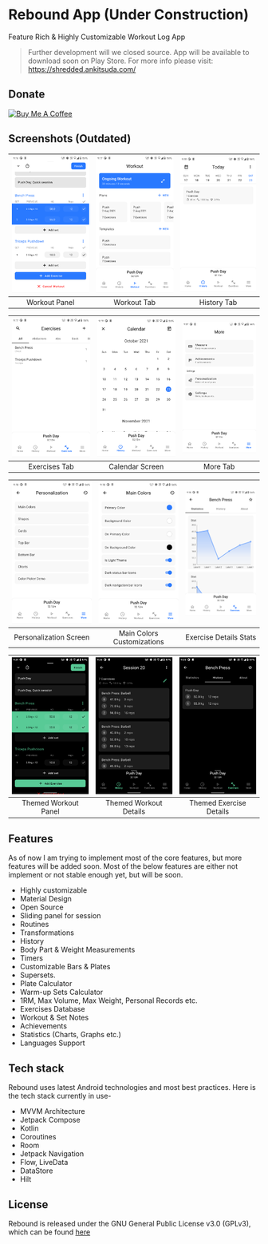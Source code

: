 # Rebound App (Under Construction)

Feature Rich & Highly Customizable Workout Log App

> Further development will we closed source. App will be available to download soon on Play Store.
> For more info please visit: https://shredded.ankitsuda.com/
 
## Donate

<a href="https://www.buymeacoffee.com/ankitsuda" target="_blank"><img src="https://cdn.buymeacoffee.com/buttons/v2/default-yellow.png" alt="Buy Me A Coffee" height="41" width="174"></a>

## Screenshots (Outdated)

| <img src="arts/workout_panel.png" width="200"/> | <img src="arts/workout_tab.png" width="200"/> | <img src="arts/history_tab.png" width="200"/> | 
|:---:|:---:|:---:|
|Workout Panel|Workout Tab|History Tab|

| <img src="arts/exercises_tab.png" width="200"/> | <img src="arts/calendar_screen.png" width="200"/> |<img src="arts/more_tab.png" width="200"/> |
|:---:|:---:|:---:|
|Exercises Tab|Calendar Screen|More Tab|

| <img src="arts/personalization_screen.png" width="200"/> | <img src="arts/main_colors_screen.png" width="200"/> | <img src="arts/exercise_details_stats.png" width="200"/> | 
|:---:|:---:|:---:|
|Personalization Screen|Main Colors Customizations|Exercise Details Stats|

| <img src="arts/themed_workout_panel.png" width="200"/> | <img src="arts/themed_workout_details.png" width="200"/> | <img src="arts/themed_exercise_details_history.png" width="200"/> |
|:---:|:---:|:---:|
|Themed Workout Panel|Themed Workout Details|Themed Exercise Details|
## Features

As of now I am trying to implement most of the core features, but more features will be added soon.
Most of the below features are either not implement or not stable enough yet, but will be soon.

- Highly customizable
- Material Design
- Open Source
- Sliding panel for session
- Routines
- Transformations
- History
- Body Part & Weight Measurements
- Timers
- Customizable Bars & Plates
- Supersets.
- Plate Calculator
- Warm-up Sets Calculator
- 1RM, Max Volume, Max Weight, Personal Records etc.
- Exercises Database
- Workout & Set Notes
- Achievements
- Statistics (Charts, Graphs etc.)
- Languages Support

## Tech stack

Rebound uses latest Android technologies and most best practices. Here is the tech stack currently
in use-

- MVVM Architecture
- Jetpack Compose
- Kotlin
- Coroutines
- Room
- Jetpack Navigation
- Flow, LiveData
- DataStore
- Hilt
## License

Rebound is released under the GNU General Public License v3.0 (GPLv3), which can be
found [here](LICENSE.md)
